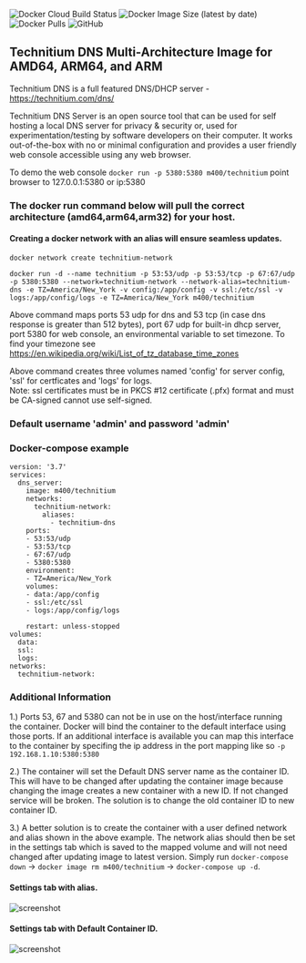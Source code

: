 ![Docker Cloud Build Status](https://img.shields.io/docker/cloud/build/m400/technitium?logo=docker&style=plastic)  ![Docker Image Size (latest by date)](https://img.shields.io/docker/image-size/m400/technitium?logo=docker&style=plastic)  ![Docker Pulls](https://img.shields.io/docker/pulls/m400/technitium?logo=docker&style=plastic)  ![GitHub](https://img.shields.io/github/license/hm400/technitium-docker-build?logo=github&style=plastic) 

## Technitium DNS Multi-Architecture Image for AMD64, ARM64, and ARM
Technitium DNS is a full featured DNS/DHCP server - https://technitium.com/dns/

Technitium DNS Server is an open source tool that can be used for self hosting a local DNS server for privacy & security or, used for experimentation/testing by software developers on their computer. It works out-of-the-box with no or minimal configuration and provides a user friendly web console accessible using any web browser.

To demo the web console  `docker run -p 5380:5380 m400/technitium`  point browser to 127.0.0.1:5380 or ip:5380

### The docker run command below will pull the correct architecture (amd64,arm64,arm32) for your host.
#### Creating a docker network with an alias will ensure seamless updates.

`docker network create technitium-network`

`docker run -d --name technitium -p 53:53/udp -p 53:53/tcp -p 67:67/udp -p 5380:5380 --network=technitium-network --network-alias=technitium-dns -e TZ=America/New_York -v config:/app/config -v ssl:/etc/ssl -v logs:/app/config/logs -e TZ=America/New_York m400/technitium`

Above command maps ports 53 udp for dns and 53 tcp (in case dns response is greater than 512 bytes), port 67 udp for built-in dhcp server, port 5380 for web console, an environmental variable to set timezone. To find your timezone see https://en.wikipedia.org/wiki/List_of_tz_database_time_zones

Above command creates three volumes named 'config' for server config, 'ssl' for certficates and 'logs' for logs.   
Note: ssl certificates must be in  PKCS #12 certificate (.pfx) format and must be CA-signed cannot use self-signed.

### Default username 'admin' and password 'admin'

### Docker-compose example
```
version: '3.7'
services:
  dns_server:
    image: m400/technitium
    networks:
      technitium-network:
        aliases:
          - technitium-dns
    ports:
    - 53:53/udp
    - 53:53/tcp
    - 67:67/udp
    - 5380:5380
    environment:
    - TZ=America/New_York
    volumes:
    - data:/app/config
    - ssl:/etc/ssl
    - logs:/app/config/logs

    restart: unless-stopped
volumes:
  data:
  ssl:
  logs:
networks:
  technitium-network:

```

### Additional Information
1.) Ports 53, 67 and 5380 can not be in use on the host/interface running the container. Docker will bind the container to the default interface using those ports. If an additional interface is available you can map this interface to the container by specifing the ip address in the port mapping like so  `-p 192.168.1.10:5380:5380` 

2.) The container will set the Default DNS server name as the container ID. This will have to be changed after updating the container image because changing the image creates a new container with a new ID. If not changed service will be broken. The solution is to change the old container ID to new container ID. 

3.) A better solution is to create the container with a user defined network and alias shown in the above example. The network alias should then be set in the settings tab which is saved to the mapped volume and will not need changed after updating image to latest version. Simply run `docker-compose down` -> `docker image rm m400/technitium` -> `docker-compose up -d`.

#### Settings tab with alias.
![screenshot](https://user-images.githubusercontent.com/47049792/100488543-d4704d00-30dc-11eb-9df2-953eda7c8195.png)
	
#### Settings tab with Default Container ID.
![screenshot](https://user-images.githubusercontent.com/47049792/100488561-fa95ed00-30dc-11eb-8b44-0327dd3d0cab.png)


